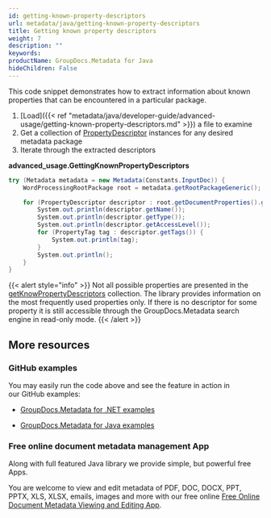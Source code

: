 ```yaml
---
id: getting-known-property-descriptors
url: metadata/java/getting-known-property-descriptors
title: Getting known property descriptors
weight: 7
description: ""
keywords: 
productName: GroupDocs.Metadata for Java
hideChildren: False
---
```

This code snippet demonstrates how to extract information about known properties that can be encountered in a particular package.

1.  [Load]({{< ref "metadata/java/developer-guide/advanced-usage/getting-known-property-descriptors.md" >}}) a file to examine
2.  Get a collection of [PropertyDescriptor](https://apireference.groupdocs.com/metadata/java/com.groupdocs.metadata.core/PropertyDescriptor) instances for any desired metadata package
3.  Iterate through the extracted descriptors

**advanced\_usage.GettingKnownPropertyDescriptors**

```csharp
try (Metadata metadata = new Metadata(Constants.InputDoc)) {
	WordProcessingRootPackage root = metadata.getRootPackageGeneric();

	for (PropertyDescriptor descriptor : root.getDocumentProperties().getKnowPropertyDescriptors()) {
		System.out.println(descriptor.getName());
		System.out.println(descriptor.getType());
		System.out.println(descriptor.getAccessLevel());
		for (PropertyTag tag : descriptor.getTags()) {
			System.out.println(tag);
		}
		System.out.println();
	}
}
```

{{< alert style="info" >}}
Not all possible properties are presented in the [getKnowPropertyDescriptors](https://apireference.groupdocs.com/metadata/java/com.groupdocs.metadata.core/MetadataPackage#getKnowPropertyDescriptors()) collection. The library provides information on the most frequently used properties only. If there is no descriptor for some property it is still accessible through the GroupDocs.Metadata search engine in read-only mode.
{{< /alert >}}

## More resources

### GitHub examples

You may easily run the code above and see the feature in action in our GitHub examples:

*   [GroupDocs.Metadata for .NET examples](https://github.com/groupdocs-metadata/GroupDocs.Metadata-for-.NET)
    
*   [GroupDocs.Metadata for Java examples](https://github.com/groupdocs-metadata/GroupDocs.Metadata-for-Java)
    

### Free online document metadata management App

Along with full featured Java library we provide simple, but powerful free Apps.

You are welcome to view and edit metadata of PDF, DOC, DOCX, PPT, PPTX, XLS, XLSX, emails, images and more with our free online [Free Online Document Metadata Viewing and Editing App](https://products.groupdocs.app/metadata).
